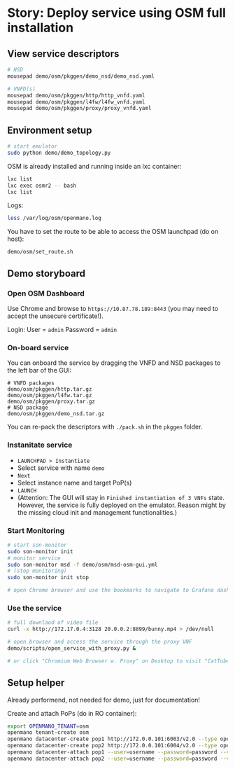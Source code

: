 # Story: Deploy service using OSM full installation

## View service descriptors
```sh
# NSD
mousepad demo/osm/pkggen/demo_nsd/demo_nsd.yaml

# VNFD(s)
mousepad demo/osm/pkggen/http/http_vnfd.yaml
mousepad demo/osm/pkggen/l4fw/l4fw_vnfd.yaml
mousepad demo/osm/pkggen/proxy/proxy_vnfd.yaml
```

## Environment setup

```sh
# start emulator
sudo python demo/demo_topology.py
```

OSM is already installed and running inside an lxc container:
```sh
lxc list
lxc exec osmr2 -- bash
lxc list
```

Logs:
```sh
less /var/log/osm/openmano.log
```

You have to set the route to be able to access the OSM launchpad (do on host):
```
demo/osm/set_route.sh
```

## Demo storyboard

### Open OSM Dashboard

Use Chrome and browse to `https://10.87.78.189:8443` (you may need to accept the unsecure certificate!).

Login: User = `admin` Password = `admin`

### On-board service

You can onboard the service by dragging the VNFD and NSD packages to the left bar of the GUI:

```
# VNFD packages
demo/osm/pkggen/http.tar.gz
demo/osm/pkggen/l4fw.tar.gz
demo/osm/pkggen/proxy.tar.gz
# NSD package
demo/osm/pkggen/demo_nsd.tar.gz
```

You can re-pack the descriptors with `./pack.sh` in the `pkggen` folder.

### Instanitate service

* `LAUNCHPAD > Instantiate`
* Select service with name `demo`
* `Next`
* Select instance name and target PoP(s)
* `LAUNCH`
* (Attention: The GUI will stay in `Finished instantiation of 3 VNFs` state. However, the service is fully deployed on the emulator. Reason might by the missing cloud init and management functionalities.)

### Start Monitoring

```sh
# start son-monitor
sudo son-monitor init
# monitor service
sudo son-monitor msd -f demo/osm/msd-osm-gui.yml
# (stop monitoring)
sudo son-monitor init stop

# open Chrome browser and use the bookmarks to navigate to Grafana dashboard
```

### Use the service

```sh
# full downlaod of video file
curl -x http://172.17.0.4:3128 20.0.0.2:8899/bunny.mp4 > /dev/null

# open browser and access the service through the proxy VNF
demo/scripts/open_service_with_proxy.py &

# or click "Chromium Web Browser w. Proxy" on Desktop to visit "CatTube" and watch the video
```

## Setup helper
Already performend, not needed for demo, just for documentation!

Create and attach PoPs (do in RO container):
```sh
export OPENMANO_TENANT=osm
openmano tenant-create osm
openmano datacenter-create pop1 http://172.0.0.101:6003/v2.0 --type openstack --description "osm-pop1"
openmano datacenter-create pop2 http://172.0.0.101:6004/v2.0 --type openstack --description "osm-pop2"
openmano datacenter-attach pop1 --user=username --password=password --vim-tenant-name=tenantName
openmano datacenter-attach pop2 --user=username --password=password --vim-tenant-name=tenantName
```

